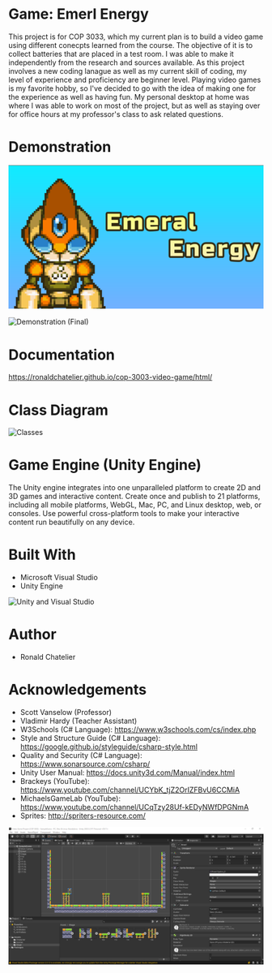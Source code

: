 # Game: Emerl Energy

This project is for COP 3033, which my current plan is to build a video game using different conecpts learned from the course. The objective of it is to collect batteries that are placed in a test room. I was able to make it independently from the research and sources available. As this project involves a new coding lanague as well as my current skill of coding, my level of experience and proficiency are beginner level. Playing video games is my favorite hobby, so I've decided to go with the idea of making one for the experience as well as having fun. My personal desktop at home was where I was able to work on most of the project, but as well as staying over for office hours at my professor's class to ask related questions.  

# Demonstration

![screenshot](Game%20Title.png)

![Demonstration (Final)](https://user-images.githubusercontent.com/62119544/146330019-78c89e37-9abd-4c67-a747-4d8ef77b85ba.gif)

# Documentation

https://ronaldchatelier.github.io/cop-3003-video-game/html/

# Class Diagram
![Classes](https://user-images.githubusercontent.com/62119544/146334400-3c6ca41d-a5b2-4150-9f68-33b4541d6e83.png)


# Game Engine (Unity Engine)

The Unity engine integrates into one unparalleled platform to create 2D and 3D games and interactive content. Create once and publish to 21 platforms, including all mobile platforms, WebGL, Mac, PC, and Linux desktop, web, or consoles. Use powerful cross-platform tools to make your interactive content run beautifully on any device.

# Built With

* Microsoft Visual Studio
* Unity Engine

![Unity and Visual Studio](https://user-images.githubusercontent.com/62119544/146336271-ad6ed014-24ba-48f2-9985-b95daa6c8718.png)

# Author

* Ronald Chatelier

# Acknowledgements

* Scott Vanselow (Professor)
* Vladimir Hardy (Teacher Assistant)
* W3Schools (C# Language): https://www.w3schools.com/cs/index.php
* Style and Structure Guide (C# Language): https://google.github.io/styleguide/csharp-style.html
* Quality and Security (C# Language): https://www.sonarsource.com/csharp/
* Unity User Manual: https://docs.unity3d.com/Manual/index.html
* Brackeys (YouTube): https://www.youtube.com/channel/UCYbK_tjZ2OrIZFBvU6CCMiA
* MichaelsGameLab (YouTube): https://www.youtube.com/channel/UCqTzy28Uf-kEDyNWfDPGNmA
* Sprites: http://spriters-resource.com/ 

![screenshot](Game(Progress%202).PNG)
